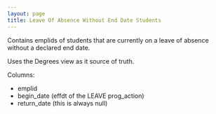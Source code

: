 ```yaml
---
layout: page
title: Leave Of Absence Without End Date Students
---
```


Contains emplids of students that are currently on a leave of absence without a declared end date.

Uses the Degrees view as it source of truth.

Columns:

- emplid
- begin_date (effdt of the LEAVE prog_action)
- return_date (this is always null)
